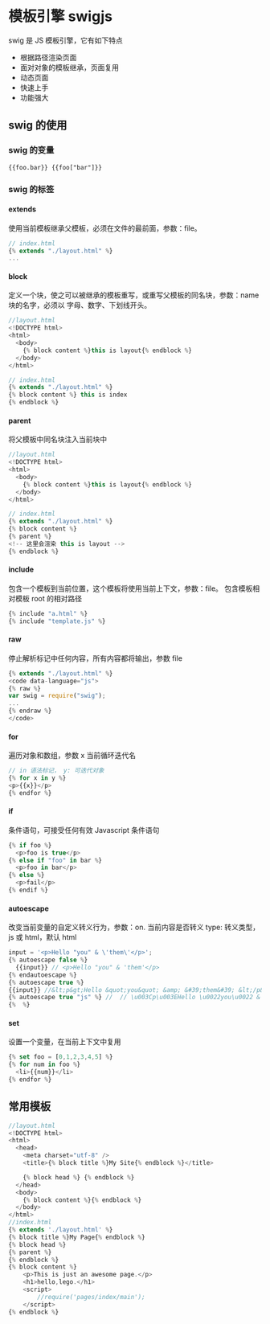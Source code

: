 # 模板引擎 swigjs

swig 是 JS 模板引擎，它有如下特点

- 根据路径渲染页面
- 面对对象的模板继承，页面复用
- 动态页面
- 快速上手
- 功能强大

## swig 的使用

### swig 的变量

```html
{{foo.bar}} {{foo["bar"]}}
```

### swig 的标签

#### extends

使用当前模板继承父模板，必须在文件的最前面，参数：file。

```js
// index.html
{% extends "./layout.html" %}
...
```

#### block

定义一个块，使之可以被继承的模板重写，或重写父模板的同名块，参数：name 块的名字，必须以 字母、数字、下划线开头。

```js
//layout.html
<!DOCTYPE html>
<html>
  <body>
    {% block content %}this is layout{% endblock %}
  </body>
</html>

// index.html
{% extends "./layout.html" %}
{% block content %} this is index
{% endblock %}
```

#### parent

将父模板中同名块注入当前块中

```js
//layout.html
<!DOCTYPE html>
<html>
  <body>
    {% block content %}this is layout{% endblock %}
  </body>
</html>

// index.html
{% extends "./layout.html" %}
{% block content %}
{% parent %}
<!-- 这里会渲染 this is layout -->
{% endblock %}
```

#### include

包含一个模板到当前位置，这个模板将使用当前上下文，参数：file。
包含模板相对模板 root 的相对路径

```js
{% include "a.html" %}
{% include "template.js" %}
```

#### raw

停止解析标记中任何内容，所有内容都将输出，参数 file

```js
{% extends "./layout.html" %}
<code data-language="js">
{% raw %}
var swig = require("swig");
...
{% endraw %}
</code>
```

#### for

遍历对象和数组，参数 x 当前循环迭代名

```js
// in 语法标记， y: 可迭代对象
{% for x in y %}
<p>{{x}}</p>
{% endfor %}
```

#### if

条件语句，可接受任何有效 Javascript 条件语句

```js
{% if foo %}
  <p>foo is true</p>
{% else if "foo" in bar %}
  <p>foo in bar</p>
{% else %}
  <p>fail</p>
{% endif %}
```

#### autoescape

改变当前变量的自定义转义行为，参数：on.
当前内容是否转义 type: 转义类型，js 或 html，默认 html

```js
input = '<p>Hello "you" & \'them\'</p>';
{% autoescape false %}
  {{input}} // <p>Hello "you" & 'them'</p>
{% endautoescape %}
{% autoescape true %}
{{input}} //&lt;p&gt;Hello &quot;you&quot; &amp; &#39;them&#39; &lt;/p&gt
{% autoescape true "js" %} //  // \u003Cp\u003EHello \u0022you\u0022 & \u0027them\u0027\u003C\u005Cp\u003E
{%  %}
```

#### set

设置一个变量，在当前上下文中复用

```js
{% set foo = [0,1,2,3,4,5] %}
{% for num in foo %}
  <li>{{num}}</li>
{% endfor %}
```

## 常用模板

```js
//layout.html
<!DOCTYPE html>
<html>
  <head>
    <meta charset="utf-8" />
    <title>{% block title %}My Site{% endblock %}</title>

    {% block head %} {% endblock %}
  </head>
  <body>
    {% block content %}{% endblock %}
  </body>
</html>
//index.html
{% extends './layout.html' %}
{% block title %}My Page{% endblock %}
{% block head %}
{% parent %}
{% endblock %}
{% block content %}
    <p>This is just an awesome page.</p>
    <h1>hello,lego.</h1>
    <script>
        //require('pages/index/main');
    </script>
{% endblock %}
```
